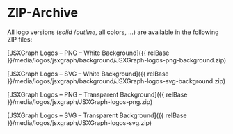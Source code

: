 # ZIP-Archive

All logo versions (_solid_ /_outline_, all colors, ...) are available in the following ZIP files:

[JSXGraph Logos – PNG – White Background]({{ relBase }}/media/logos/jsxgraph/background/JSXGraph-logos-png-background.zip)

[JSXGraph Logos – SVG – White Background]({{ relBase }}/media/logos/jsxgraph/background/JSXGraph-logos-svg-background.zip)

[JSXGraph Logos – PNG – Transparent Background]({{ relBase }}/media/logos/jsxgraph/JSXGraph-logos-png.zip)

[JSXGraph Logos – SVG – Transparent Background]({{ relBase }}/media/logos/jsxgraph/JSXGraph-logos-svg.zip)
